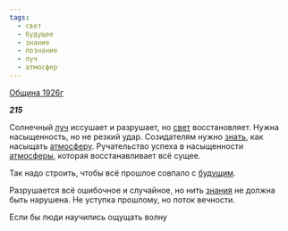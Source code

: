 ```yaml
---
tags:
  - свет
  - будущее
  - знание
  - познание
  - луч
  - атмосфер
---
```

[Община 1926г](https://127.0.0.1:4002/agni/1926)

___215___

Солнечный [луч](../../../tags/#луч) иссушает и разрушает, но [свет](../../../tags/#свет) восстановляет. Нужна насыщенность, но не резкий удар. Созидателям нужно [знать](../../../tags/#познание), как насыщать [атмосферу](../../../tags/#атмосфер). Ручательство успеха в насыщенности [атмосферы](../../../tags/#атмосфер), которая восстанавливает всё сущее.   

Так надо строить, чтобы всё прошлое совпало с [будущим](../../../tags/#будущее).   

Разрушается всё ошибочное и случайное, но нить [знания](../../../tags/#знание) не должна быть нарушена. Не уступка прошлому, но поток вечности.   

Если бы люди научились ощущать волну 